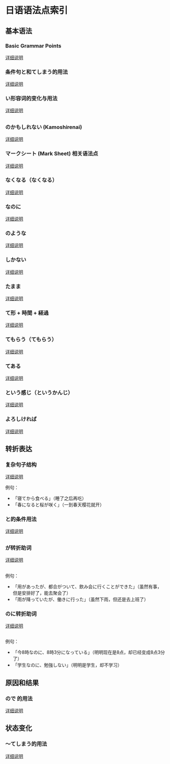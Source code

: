 # 日语语法点索引

## 基本语法

### Basic Grammar Points
[详细说明](basic_grammar_points.md)

### 条件句と和てしまう的用法
[详细说明](conditional_to_and_te_shimau.md)

### い形容词的变化与用法
[详细说明](i-adjective.md)

##

### のかもしれない (Kamoshirenai)
[详细说明](kamoshirenai.md)

### マークシート (Mark Sheet) 相关语法点
[详细说明](marksheet.md)

### なくなる（なくなる）
[详细说明](nakunaru.md)

### なのに
[详细说明](nanoni.md)

### のような
[详细说明](noyouna.md)

### しかない
[详细说明](shikanai.md)

### たまま
[详细说明](tamama.md)

### て形 + 時間 + 経過
[详细说明](te_form_duration.md)

### てもらう（てもらう）
[详细说明](te_morau.md)

### てある
[详细说明](tearu.md)

### という感じ（というかんじ）
[详细说明](to_iu_kanji.md)

### よろしければ
[详细说明](yoroshikereba.md)

## 转折表达

### 复杂句子结构
[详细说明](complex_sentence_patterns.md)

例句：
- 「寝てから食べる」（睡了之后再吃）
- 「春になると桜が咲く」（一到春天樱花就开）

### と的条件用法
[详细说明](conditional_to.md)

##

### が转折助词
[详细说明](ga_conjunction.md)

##

例句：
- 「用があったが、都合がついて、飲み会に行くことができた」（虽然有事，但是安排好了，能去聚会了）
- 「雨が降っていたが、働きに行った」（虽然下雨，但还是去上班了）

### のに转折助词
[详细说明](noni.md)

##

例句：
- 「今8時なのに、8時3分になっている」（明明现在是8点，却已经变成8点3分了）
- 「学生なのに、勉強しない」（明明是学生，却不学习）

## 原因和结果

### ので 的用法
[详细说明](node.md)

##

## 状态变化

### ～てしまう的用法
[详细说明](te_shimau.md)

##

